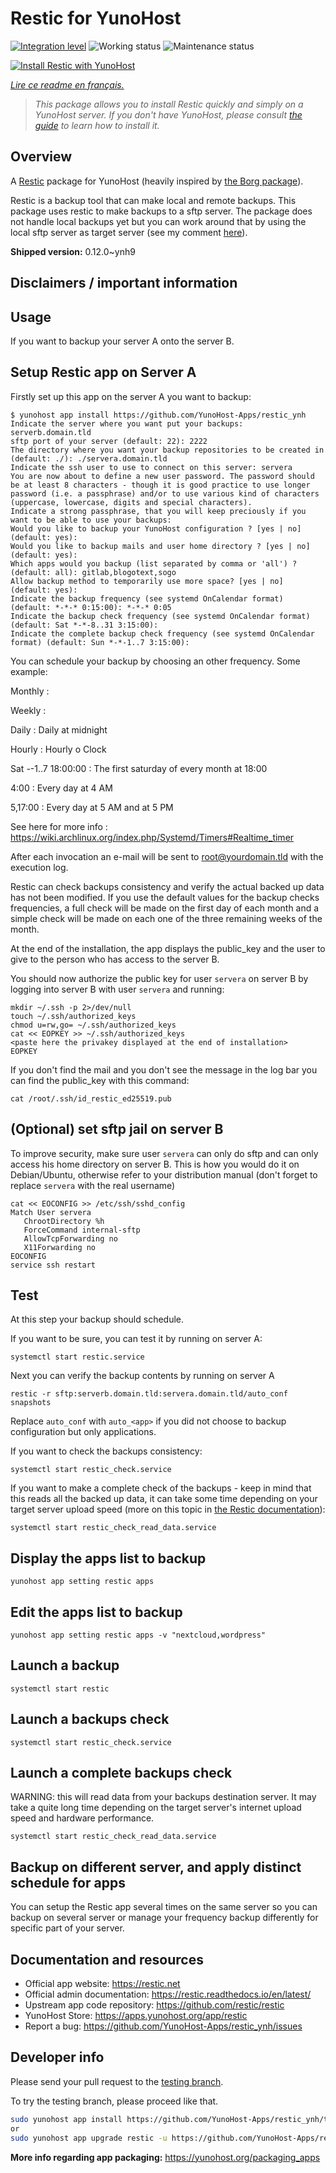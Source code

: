 <!--
N.B.: This README was automatically generated by https://github.com/YunoHost/apps/tree/master/tools/README-generator
It shall NOT be edited by hand.
-->

# Restic for YunoHost

[![Integration level](https://dash.yunohost.org/integration/restic.svg)](https://dash.yunohost.org/appci/app/restic) ![Working status](https://ci-apps.yunohost.org/ci/badges/restic.status.svg) ![Maintenance status](https://ci-apps.yunohost.org/ci/badges/restic.maintain.svg)

[![Install Restic with YunoHost](https://install-app.yunohost.org/install-with-yunohost.svg)](https://install-app.yunohost.org/?app=restic)

*[Lire ce readme en français.](./README_fr.md)*

> *This package allows you to install Restic quickly and simply on a YunoHost server.
If you don't have YunoHost, please consult [the guide](https://yunohost.org/#/install) to learn how to install it.*

## Overview

A [Restic](https://restic.net/) package for YunoHost (heavily inspired by [the Borg package](https://github.com/YunoHost-Apps/borg_ynh/)).

Restic is a backup tool that can make local and remote backups.
This package uses restic to make backups to a sftp server.
The package does not handle local backups yet but you can work around that by using the local sftp server as target server (see my comment [here](https://forum.yunohost.org/t/sauvegarde-yunohost-avec-restic/10275/33)).


**Shipped version:** 0.12.0~ynh9
## Disclaimers / important information

## Usage

If you want to backup your server A onto the server B.

## Setup Restic app on Server A

Firstly set up this app on the server A you want to backup:

```
$ yunohost app install https://github.com/YunoHost-Apps/restic_ynh
Indicate the server where you want put your backups: serverb.domain.tld
sftp port of your server (default: 22): 2222
The directory where you want your backup repositories to be created in (default: ./): ./servera.domain.tld
Indicate the ssh user to use to connect on this server: servera
You are now about to define a new user password. The password should be at least 8 characters - though it is good practice to use longer password (i.e. a passphrase) and/or to use various kind of characters (uppercase, lowercase, digits and special characters).
Indicate a strong passphrase, that you will keep preciously if you want to be able to use your backups:
Would you like to backup your YunoHost configuration ? [yes | no] (default: yes):
Would you like to backup mails and user home directory ? [yes | no] (default: yes):
Which apps would you backup (list separated by comma or 'all') ? (default: all): gitlab,blogotext,sogo
Allow backup method to temporarily use more space? [yes | no] (default: yes):
Indicate the backup frequency (see systemd OnCalendar format) (default: *-*-* 0:15:00): *-*-* 0:05
Indicate the backup check frequency (see systemd OnCalendar format) (default: Sat *-*-8..31 3:15:00):
Indicate the complete backup check frequency (see systemd OnCalendar format) (default: Sun *-*-1..7 3:15:00):
```

You can schedule your backup by choosing an other frequency. Some example:

Monthly :

Weekly :

Daily : Daily at midnight

Hourly : Hourly o Clock

Sat *-*-1..7 18:00:00 : The first saturday of every month at 18:00

4:00 : Every day at 4 AM

5,17:00 : Every day at 5 AM and at 5 PM

See here for more info : https://wiki.archlinux.org/index.php/Systemd/Timers#Realtime_timer

After each invocation an e-mail will be sent to root@yourdomain.tld with the execution log.

Restic can check backups consistency and verify the actual backed up data has not been modified.
If you use the default values for the backup checks frequencies, a full check will be made on the first day of each month and a simple check will be made on each one of the three remaining weeks of the month.

At the end of the installation, the app displays the public_key and the user to give to the person who has access to the server B.

You should now authorize the public key for user `servera` on server B by logging into server B with user `servera` and running:

```
mkdir ~/.ssh -p 2>/dev/null
touch ~/.ssh/authorized_keys
chmod u=rw,go= ~/.ssh/authorized_keys
cat << EOPKEY >> ~/.ssh/authorized_keys
<paste here the privakey displayed at the end of installation>
EOPKEY
```
If you don't find the mail and you don't see the message in the log bar you can find the public_key with this command:
```
cat /root/.ssh/id_restic_ed25519.pub
```

## (Optional) set sftp jail on server B

To improve security, make sure user `servera` can only do sftp and can only access his home directory on server B.
This is how you would do it on Debian/Ubuntu, otherwise refer to your distribution manual (don't forget to replace `servera` with the real username)

```
cat << EOCONFIG >> /etc/ssh/sshd_config
Match User servera
   ChrootDirectory %h
   ForceCommand internal-sftp
   AllowTcpForwarding no
   X11Forwarding no
EOCONFIG
service ssh restart
```

## Test
At this step your backup should schedule.

If you want to be sure, you can test it by running on server A:
```
systemctl start restic.service
```

Next you can verify the backup contents by running on server A
```
restic -r sftp:serverb.domain.tld:servera.domain.tld/auto_conf snapshots
```

Replace `auto_conf` with `auto_<app>` if you did not choose to backup configuration but only applications.

If you want to check the backups consistency:
```
systemctl start restic_check.service
```

If you want to make a complete check of the backups - keep in mind that this reads all the backed up data, it can take some time depending on your target server upload speed (more on this topic in [the Restic documentation](https://restic.readthedocs.io/en/latest/045_working_with_repos.html#checking-integrity-and-consistency)):
```
systemctl start restic_check_read_data.service
```

## Display the apps list to backup

```
yunohost app setting restic apps
```

## Edit the apps list to backup

```
yunohost app setting restic apps -v "nextcloud,wordpress"
```

## Launch a backup

```
systemctl start restic
```

## Launch a backups check

```
systemctl start restic_check.service
```

## Launch a complete backups check

WARNING: this will read data from your backups destination server.
It may take a quite long time depending on the target server's internet upload speed and hardware performance.

```
systemctl start restic_check_read_data.service
```

## Backup on different server, and apply distinct schedule for apps

You can setup the Restic app several times on the same server so you can backup on several server or manage your frequency backup differently for specific part of your server.


## Documentation and resources

* Official app website: <https://restic.net>
* Official admin documentation: <https://restic.readthedocs.io/en/latest/>
* Upstream app code repository: <https://github.com/restic/restic>
* YunoHost Store: <https://apps.yunohost.org/app/restic>
* Report a bug: <https://github.com/YunoHost-Apps/restic_ynh/issues>

## Developer info

Please send your pull request to the [testing branch](https://github.com/YunoHost-Apps/restic_ynh/tree/testing).

To try the testing branch, please proceed like that.

``` bash
sudo yunohost app install https://github.com/YunoHost-Apps/restic_ynh/tree/testing --debug
or
sudo yunohost app upgrade restic -u https://github.com/YunoHost-Apps/restic_ynh/tree/testing --debug
```

**More info regarding app packaging:** <https://yunohost.org/packaging_apps>

